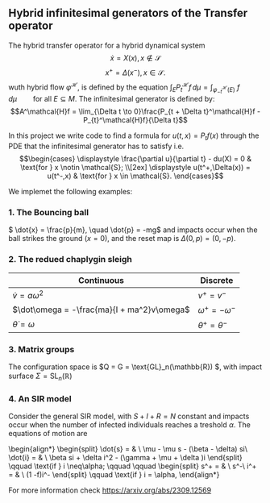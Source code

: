 ## Hybrid infinitesimal generators of the Transfer operator

The hybrid transfer operator for a hybrid dynamical system 
$$ 
            \dot{x} = X(x),  x\not\in \mathcal{S}
            $$ $$
            x^+ = \Delta(x^-),  x\in\mathcal{S}.
        $$ wuth hybrid flow $\varphi^\mathcal{H}$, 
 is defined by the equation
 $\int_E P_t^\mathcal{H}f \, d\mu = \int_{\varphi_{-t}^\mathcal{H} (E)}\ f \, d\mu \qquad \text{for all } E \subseteq M$. The infinitesimal generator is defined by:
 $$A^\mathcal{H}f = \lim_{\Delta t \to 0}\frac{P_{t + \Delta t}^\mathcal{H}f - P_{t}^\mathcal{H}f}{\Delta t}$$

 In this project we write code to find a formula for $u(t, x) = P_t f(x)$ through the PDE that the infinitesimal generator has to satisfy i.e.
 $$\begin{cases}
            \displaystyle \frac{\partial u}{\partial t} - du(X) = 0 & \text{for } x \notin \mathcal{S}; \\[2ex]
            \displaystyle u(t^+,\Delta(x)) = u(t^-,x) & \text{for } x \in \mathcal{S}.
        \end{cases}$$

  We implemet the following examples:
  ### 1. The Bouncing ball
  $ \dot{x} = \frac{p}{m}, \quad
    \dot{p} = -mg$ and impacts occur when the ball strikes the ground ($x = 0$), and the reset map is $\Delta(0, p) = (0, -p)$. 

  ### 2. The redued chaplygin sleigh
  | Continuous | Discrete|
  | --------- | ---------|
  |$\dot v = a\omega^2$ | $v^+ = v^-$ |
  | $\dot\omega = -\frac{ma}{I + ma^2}v\omega$ | $\omega^+ = -\omega^-$ |
  | $\dot \theta = \omega$ | $\theta^+ = \theta^-$ |



  ### 3. Matrix groups 

  The configuration space is $Q = G = \text{GL}_n(\mathbb{R}) $, with impact surface $\Sigma = \text{SL}_n(\mathbb{R})$

  ### 4. An SIR model 

  Consider the general SIR model, with $S + I + R = N$ constant and impacts occur when the number of infected individuals reaches a treshold $\alpha$.  The equations of motion are

  \begin{align*}
    \begin{split}
        \dot{s} = & \ \mu - \mu s - (\beta - \delta) si\\
        \dot{i} = & \ \beta  si + \delta i^2 - (\gamma + \mu + \delta )i
    \end{split}
    \qquad \text{if } i \neq\alpha; \qquad \qquad 
    \begin{split}
        s^+ = & \ s^-\\
        i^+ = & \ (1 -f)i^-
    \end{split}
     \qquad \text{if } i  = \alpha,
\end{align*}


 For more information check https://arxiv.org/abs/2309.12569
